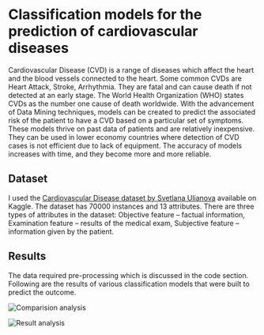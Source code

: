 
# Classification models for the prediction of cardiovascular diseases 
  

Cardiovascular Disease (CVD) is a range of diseases which affect the heart and the blood vessels connected to the heart. Some common CVDs are Heart Attack, Stroke, Arrhythmia. They are fatal and can cause death if not detected at an early stage. The World Health Organization (WHO) states CVDs as the number one cause of death worldwide.
With the advancement of Data Mining techniques, models can be created to predict the associated risk of the patient to have a CVD based on a particular set of symptoms. These models thrive on past data of patients and are relatively inexpensive. They can be used in lower economy countries where detection of CVD cases is not efficient due to lack of equipment. The accuracy of models increases with time, and they become more and more reliable.

## Dataset

I used the [Cardiovascular Disease dataset by Svetlana Ulianova](https://www.kaggle.com/sulianova/cardiovascular-disease-dataset) available on Kaggle. The dataset has 70000 instances and 13 attributes. There are three types of attributes in the dataset: Objective feature – factual information, Examination feature – results of the medical exam, Subjective feature – information given by the patient.

## Results

The data required pre-processing which is discussed in the code section. Following are the results of various classification models that were built to predict the outcome.


![Comparision analysis]()

![Result analysis]()

